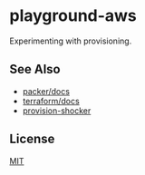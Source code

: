 # playground-aws
Experimenting with provisioning.

## See Also
- [packer/docs](https://www.packer.io/docs/)
- [terraform/docs](https://www.terraform.io/docs/)
- [provision-shocker](https://github.com/yoshuawuyts/provision-shocker)

## License
[MIT](https://tldrlegal.com/license/mit-license)
